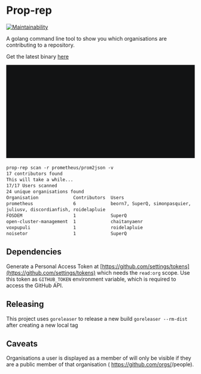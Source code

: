 # Prop-rep

[![Maintainability](https://api.codeclimate.com/v1/badges/0d8492035cb7a262ef8b/maintainability)](https://codeclimate.com/github/AlexsJones/prop-rep/maintainability)

A golang command line tool to show you which organisations are contributing to a repository.

Get the latest binary [here](https://github.com/AlexsJones/prop-rep/releases/)

![demo](./images/demo.gif)


```
prop-rep scan -r prometheus/prom2json -v
17 contributors found
This will take a while...
17/17 Users scanned
24 unique organisations found
Organisation             Contributors  Users
prometheus               6             beorn7, SuperQ, simonpasquier, juliusv, discordianfish, roidelapluie
FOSDEM                   1             SuperQ
open-cluster-management  1             chaitanyaenr
voxpupuli                1             roidelapluie
noisetor                 1             SuperQ
```

## Dependencies

Generate a Personal Access Token at [https://github.com/settings/tokens](https://github.com/settings/tokens) which needs the `read:org` scope. Use this token as `GITHUB_TOKEN` environment variable, which is required to access the GitHub API.

## Releasing

This project uses `goreleaser` to release a new build `goreleaser --rm-dist` after creating a new local tag

## Caveats

Organisations a user is displayed as a member of will only be visible if they are a public member of that organisation ( https://github.com/orgs/<ORG>/people).
